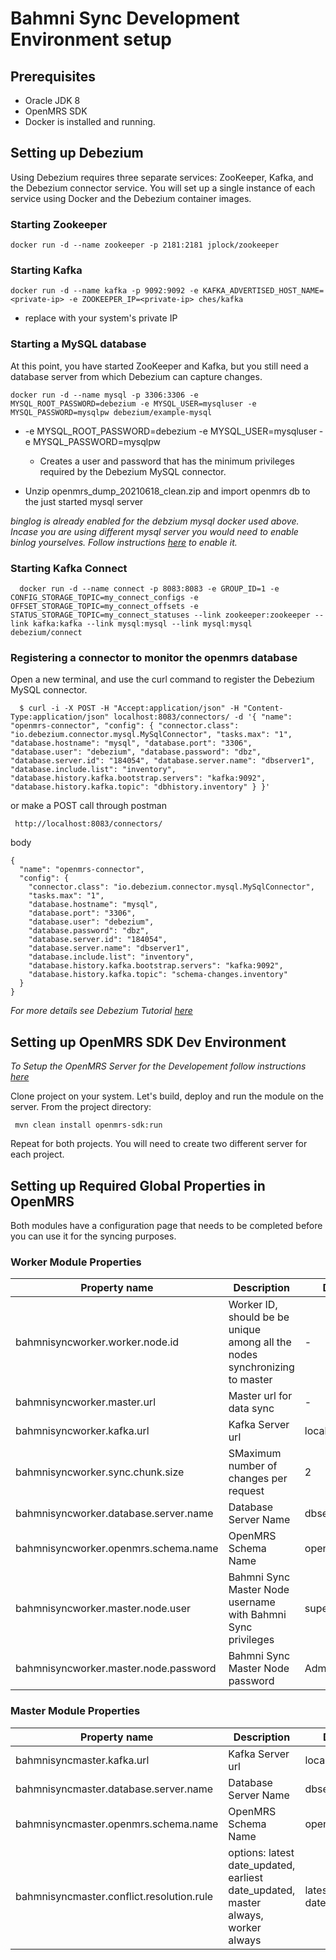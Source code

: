 # Bahmni Sync Development Environment setup

## Prerequisites
 - Oracle JDK 8
 - OpenMRS SDK
 - Docker is installed and running.
 
## Setting up Debezium
 Using Debezium requires three separate services: ZooKeeper, Kafka, and the Debezium connector service. You will set up a single instance of each service using Docker and the Debezium container images.
 
 ### Starting Zookeeper
    docker run -d --name zookeeper -p 2181:2181 jplock/zookeeper
    
 ### Starting Kafka
    docker run -d --name kafka -p 9092:9092 -e KAFKA_ADVERTISED_HOST_NAME=<private-ip> -e ZOOKEEPER_IP=<private-ip> ches/kafka
    
  - replace <private-ip> with your system's private IP
  
 ### Starting a MySQL database
   At this point, you have started ZooKeeper and Kafka, but you still need a database server from which Debezium can capture changes.
 
    docker run -d --name mysql -p 3306:3306 -e MYSQL_ROOT_PASSWORD=debezium -e MYSQL_USER=mysqluser -e MYSQL_PASSWORD=mysqlpw debezium/example-mysql
    
  - -e MYSQL_ROOT_PASSWORD=debezium -e MYSQL_USER=mysqluser -e MYSQL_PASSWORD=mysqlpw
     - Creates a user and password that has the minimum privileges required by the Debezium MySQL connector.  
     
  - Unzip openmrs_dump_20210618_clean.zip and import openmrs db to the just started mysql server 
 
*binglog is already enabled for the debzium mysql docker used above. Incase you are using different mysql server you would need to enable binlog yourselves. Follow instructions [here](https://documentation.commvault.com/commvault/v11/article?p=34667.htm) to enable it.*
     
 ### Starting Kafka Connect
      docker run -d --name connect -p 8083:8083 -e GROUP_ID=1 -e CONFIG_STORAGE_TOPIC=my_connect_configs -e OFFSET_STORAGE_TOPIC=my_connect_offsets -e STATUS_STORAGE_TOPIC=my_connect_statuses --link zookeeper:zookeeper --link kafka:kafka --link mysql:mysql --link mysql:mysql debezium/connect
      
 ### Registering a connector to monitor the openmrs database 
 Open a new terminal, and use the curl command to register the Debezium MySQL connector.
 
      $ curl -i -X POST -H "Accept:application/json" -H "Content-Type:application/json" localhost:8083/connectors/ -d '{ "name": "openmrs-connector", "config": { "connector.class": "io.debezium.connector.mysql.MySqlConnector", "tasks.max": "1", "database.hostname": "mysql", "database.port": "3306", "database.user": "debezium", "database.password": "dbz", "database.server.id": "184054", "database.server.name": "dbserver1", "database.include.list": "inventory", "database.history.kafka.bootstrap.servers": "kafka:9092", "database.history.kafka.topic": "dbhistory.inventory" } }'

 or make a POST call through postman
 
     http://localhost:8083/connectors/
 
 body 
 
    {
      "name": "openmrs-connector",  
      "config": {  
        "connector.class": "io.debezium.connector.mysql.MySqlConnector",
        "tasks.max": "1",  
        "database.hostname": "mysql",  
        "database.port": "3306",
        "database.user": "debezium",
        "database.password": "dbz",
        "database.server.id": "184054",  
        "database.server.name": "dbserver1",  
        "database.include.list": "inventory",  
        "database.history.kafka.bootstrap.servers": "kafka:9092",  
        "database.history.kafka.topic": "schema-changes.inventory"  
      }
    }

 *For more details see Debezium Tutorial [here](https://debezium.io/documentation/reference/tutorial.html)*
 
 
## Setting up OpenMRS SDK Dev Environment
 
 *To Setup the OpenMRS Server for the Developement follow instructions [here](https://wiki.openmrs.org/display/docs/OpenMRS+SDK)*
 
 Clone project on your system. Let's build, deploy and run the module on the server. From the project directory:
 
     mvn clean install openmrs-sdk:run
 
 Repeat for both projects. You will need to create two different server for each project. 
 
 
## Setting up Required Global Properties in OpenMRS

 Both modules have a configuration page that needs to be completed before you can use it for the syncing purposes. 
 
  ### Worker Module Properties
 
  | Property name | Description | Default | 
| --- | --- | --- |
| bahmnisyncworker.worker.node.id | Worker ID, should be be unique among all the nodes synchronizing to master | - |
| bahmnisyncworker.master.url | Master url for data sync | - |
| bahmnisyncworker.kafka.url | Kafka Server url | localhost:9092 |
| bahmnisyncworker.sync.chunk.size | SMaximum number of changes per request | 2 |
| bahmnisyncworker.database.server.name | Database Server Name | dbserver1 |
| bahmnisyncworker.openmrs.schema.name | OpenMRS Schema Name | openmrs |
| bahmnisyncworker.master.node.user | Bahmni Sync Master Node username with Bahmni Sync privileges | superman |
| bahmnisyncworker.master.node.password | Bahmni Sync Master Node password | Admin123 |
 
 ### Master Module Properties
 
 | Property name | Description | Default | 
| --- | --- | --- |
| bahmnisyncmaster.kafka.url | Kafka Server url | localhost:9092 |
| bahmnisyncmaster.database.server.name | Database Server Name | dbserver1 |
| bahmnisyncmaster.openmrs.schema.name | OpenMRS Schema Name | openmrs | 
| bahmnisyncmaster.conflict.resolution.rule | options: latest date_updated, earliest date_updated, master always, worker always | latest date_updated | 


